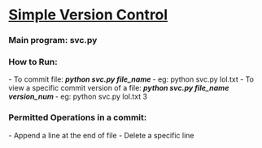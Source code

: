 <h1><u> Simple Version Control </u></h1>

<h3>Main program: svc.py</h3>

<h3>How to Run:</h3>
- To commit file: <b><i> python svc.py file_name </i></b>
	- eg: python svc.py lol.txt
- To view a specific commit version of a file: <b><i> python svc.py file_name version_num </i></b>
	- eg: python svc.py lol.txt 3

<h3>Permitted Operations in a commit:</h3>
- Append a line at the end of file
- Delete a specific line